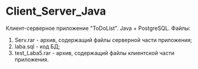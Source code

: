 # Client_Server_Java
Клиент-серверное приложение "ToDoList".
Java + PostgreSQL.
Файлы:
1. Serv.rar - архив, содержащий файлы серверной части приложения;
2. laba.sql - код БД;
3. test_Laba5.rar - архив, содержащий файлы клиентской части приложения.
